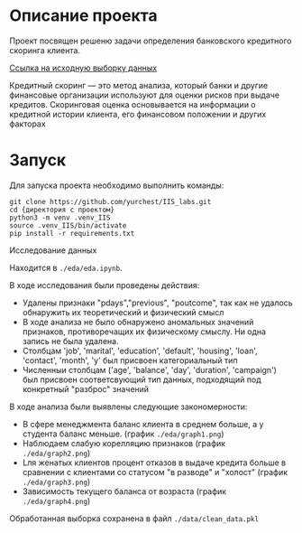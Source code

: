 # Описание проекта
Проект посвящен решеню задачи определения банковского кредитного скоринга клиента.

[Ссылка на исходную выборку данных ](https://www.kaggle.com/datasets/kapturovalexander/bank-credit-scoring/data)

Кредитный скоринг — это метод анализа, который банки и другие финансовые организации используют для оценки рисков при выдаче кредитов. Скоринговая оценка основывается на информации о кредитной истории клиента, его финансовом положении и других факторах

# Запуск
Для запуска проекта необходимо выполнить команды:
```
git clone https://github.com/yurchest/IIS_labs.git
cd {директория с проектом}
python3 -m venv .venv_IIS
source .venv_IIS/bin/activate
pip install -r requirements.txt
```

 Исследование данных

Находится в `./eda/eda.ipynb`. 

В ходе исследования были проведены действия:
* Удалены признаки "pdays","previous", "poutcome", так как не удалось обнаружить их теоретический и физический смысл
* В ходе анализа не было обнаружено аномальных значений признаков, противоречащих их физическому смыслу. Ни одна запись не была удалена.
* Столбцам 'job', 'marital', 'education', 'default', 'housing', 'loan', 'contact', 'month', 'y' был присвоен категориальный тип
* Численныи столбцам ('age', 'balance', 'day', 'duration', 'campaign') был присвоен соответсвующий тип данных, подходящий под конкретный "разброс" значений

В ходе анализа были выявлены следующие закономерности: 
* В сфере менеджмента баланс клиента в среднем больше, а у студента баланс меньше. (график `./eda/graph1.png`)
* Наблюдаем слабую корелляцию признаков (график `./eda/graph2.png`)
* Lля женатых клиентов процент отказов в выдаче кредита больше в сравнении с клиентами со статусом "в разводе" и "холост" (график `./eda/graph3.png`)
* Зависимость текущего баланса от возраста (график `./eda/graph4.png`)

Обработанная выборка сохранена в файл `./data/clean_data.pkl`